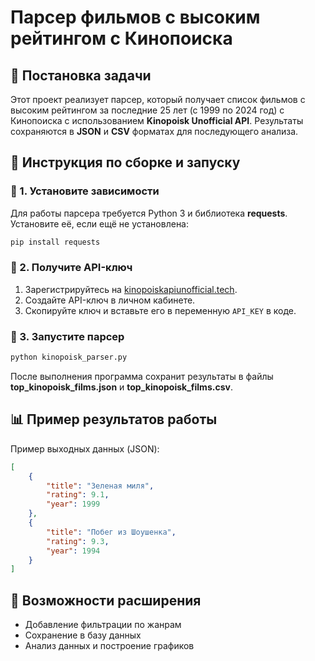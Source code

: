 # Парсер фильмов с высоким рейтингом с Кинопоиска

## 📌 Постановка задачи
Этот проект реализует парсер, который получает список фильмов с высоким рейтингом за последние 25 лет (с 1999 по 2024 год) с Кинопоиска с использованием **Kinopoisk Unofficial API**. Результаты сохраняются в **JSON** и **CSV** форматах для последующего анализа.

## 🚀 Инструкция по сборке и запуску

### 🔹 1. Установите зависимости
Для работы парсера требуется Python 3 и библиотека **requests**. Установите её, если ещё не установлена:

```sh
pip install requests
```

### 🔹 2. Получите API-ключ
1. Зарегистрируйтесь на [kinopoiskapiunofficial.tech](https://kinopoiskapiunofficial.tech/).
2. Создайте API-ключ в личном кабинете.
3. Скопируйте ключ и вставьте его в переменную `API_KEY` в коде.

### 🔹 3. Запустите парсер

```sh
python kinopoisk_parser.py
```

После выполнения программа сохранит результаты в файлы **top_kinopoisk_films.json** и **top_kinopoisk_films.csv**.

## 📊 Пример результатов работы

Пример выходных данных (JSON):

```json
[
    {
        "title": "Зеленая миля",
        "rating": 9.1,
        "year": 1999
    },
    {
        "title": "Побег из Шоушенка",
        "rating": 9.3,
        "year": 1994
    }
]
```

## 🔧 Возможности расширения
- Добавление фильтрации по жанрам
- Сохранение в базу данных
- Анализ данных и построение графиков

